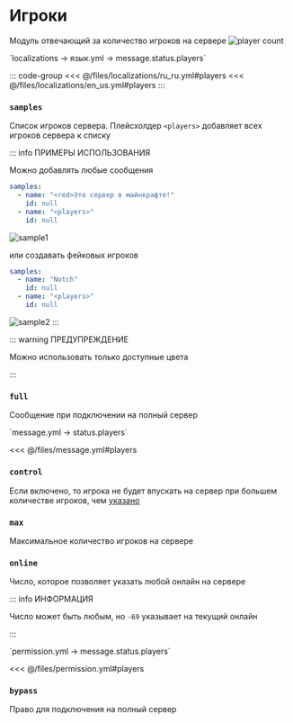 # Игроки

Модуль отвечающий за количество игроков на сервере
![player count](/playercount.png)

[//]: # (localization)
<!--@include: @/parts/words.md#localization--> 
<!--@include: @/parts/words.md#path--> `localizations → язык.yml → message.status.players`

<!--@include: @/parts/words.md#default--> 

::: code-group
<<< @/files/localizations/ru_ru.yml#players
<<< @/files/localizations/en_us.yml#players
:::

### `samples`

Список игроков сервера. Плейсхолдер `<players>` добавляет всех игроков сервера к списку

::: info ПРИМЕРЫ ИСПОЛЬЗОВАНИЯ

Можно добавлять любые сообщения
```yaml
samples:
  - name: "<red>Это сервер в майнкрафте!"
    id: null
  - name: "<players>"
    id: null
```
![sample1](/sample1.png)

или создавать фейковых игроков
```yaml
samples:
  - name: "Notch"
    id: null
  - name: "<players>"
    id: null
```
![sample2](/sample2.png)
:::

::: warning ПРЕДУПРЕЖДЕНИЕ

Можно использовать только доступные цвета
<!--@include: @/parts/color.md-->
:::

### `full`

Сообщение при подключении на полный сервер

[//]: # (message.yml)
<!--@include: @/parts/words.md#setting-->
<!--@include: @/parts/words.md#path--> `message.yml → status.players`

<!--@include: @/parts/words.md#default-->
<<< @/files/message.yml#players

<!--@include: @/parts/enable.md-->

### `control`

Если включено, то игрока не будет впускать на сервер при большем количестве игроков, чем [указано](#max)

### `max`

Максимальное количество игроков на сервере

### `online`

Число, которое позволяет указать любой онлайн на сервере

::: info ИНФОРМАЦИЯ

Число может быть любым, но `-69` указывает на текущий онлайн

:::

[//]: # (permission.yml)
<!--@include: @/parts/words.md#permission-->
<!--@include: @/parts/words.md#path--> `permission.yml → message.status.players`

<!--@include: @/parts/words.md#default-->
<<< @/files/permission.yml#players

<!--@include: @/parts/permission/permissionTier3.md-->

### `bypass`

Право для подключения на полный сервер